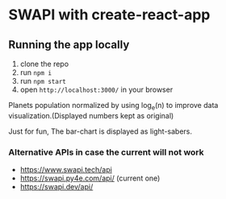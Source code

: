 # SWAPI with create-react-app

## Running the app locally

1. clone the repo
2. run `npm i`
3. run `npm start`
4. open `http://localhost:3000/` in your browser

Planets population normalized by using log<sub>e</sub>(n) to improve data visualization.(Displayed numbers kept as original)

Just for fun, The bar-chart is displayed as light-sabers.

### Alternative APIs in case the current will not work

- https://www.swapi.tech/api
- https://swapi.py4e.com/api/ (current one)
- https://swapi.dev/api/
